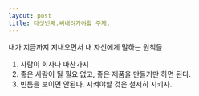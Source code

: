```yaml
---
layout: post
title: 다섯번째.써내려가야할 주제. 
---
```


내가 지금까지 지내오면서 내 자신에게 말하는 원칙들

1. 사람이 회사나 마찬가지 </br>
2. 좋은 사람이 될 필요 없고, 좋은 제품을 만들기만 하면 된다. </br>
3. 빈틈을 보이면 안된다. 지켜야할 것은 철저히 지키자.</br>
